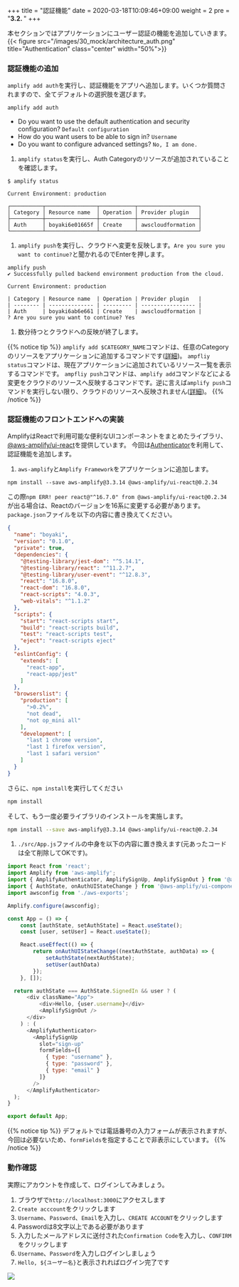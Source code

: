 +++
title = "認証機能"
date = 2020-03-18T10:09:46+09:00
weight = 2
pre = "<b>3.2. </b>"
+++

本セクションではアプリケーションにユーザー認証の機能を追加していきます。
{{< figure src="/images/30_mock/architecture_auth.png" title="Authentication" class="center" width="50%">}}

### 認証機能の追加
`amplify add auth`を実行し、認証機能をアプリへ追加します。いくつか質問されますので、全てデフォルトの選択肢を選びます。

```sh
amplify add auth
```

- Do you want to use the default authentication and security configuration? `Default configuration`
- How do you want users to be able to sign in? `Username`
- Do you want to configure advanced settings? `No, I am done.`

1. `amplify status`を実行し、Auth Categoryのリソースが追加されていることを確認します。
```
$ amplify status

Current Environment: production
    
┌──────────┬────────────────┬───────────┬───────────────────┐
│ Category │ Resource name  │ Operation │ Provider plugin   │
├──────────┼────────────────┼───────────┼───────────────────┤
│ Auth     │ boyaki6e01665f │ Create    │ awscloudformation │
└──────────┴────────────────┴───────────┴───────────────────┘
```
1. `amplify push`を実行し、クラウドへ変更を反映します。`Are you sure you want to continue?`と聞かれるのでEnterを押します。
```
amplify push
✔ Successfully pulled backend environment production from the cloud.

Current Environment: production

| Category | Resource name  | Operation | Provider plugin   |
| -------- | -------------- | --------- | ----------------- |
| Auth     | boyaki6ab6e661 | Create    | awscloudformation |
? Are you sure you want to continue? Yes
```
1. 数分待つとクラウドへの反映が終了します。

{{% notice tip %}}
`amplify add $CATEGORY_NAME`コマンドは、任意のCategoryのリソースをアプリケーションに追加するコマンドです([詳細](https://docs.amplify.aws/cli/start/workflows#amplify-category-add))。
`ampfliy status`コマンドは、現在アプリケーションに追加されているリソース一覧を表示するコマンドです。
`ampfliy push`コマンドは、`amplify add`コマンドなどによる変更をクラウドのリソースへ反映するコマンドです。逆に言えば`amplify push`コマンドを実行しない限り、クラウドのリソースへ反映されません([詳細](https://docs.amplify.aws/cli/start/workflows#amplify-push))。
{{% /notice %}}

### 認証機能のフロントエンドへの実装
AmplifyはReactで利用可能な便利なUIコンポーネントをまとめたライブラリ、[@aws-amplify/ui-react](https://docs.amplify.aws/ui/q/framework/react)を提供しています。
今回は[Authenticator](https://docs.amplify.aws/ui/auth/authenticator/q/framework/react)を利用して、認証機能を追加します。

1. `aws-amplify`と`Amplify Framework`をアプリケーションに追加します。
```
npm install --save aws-amplify@3.3.14 @aws-amplify/ui-react@0.2.34
```
この際`npm ERR! peer react@"^16.7.0" from @aws-amplify/ui-react@0.2.34`が出る場合は、Reactのバージョンを16系に変更する必要があります。`package.json`ファイルを以下の内容に書き換えてください。
```json
{
  "name": "boyaki",
  "version": "0.1.0",
  "private": true,
  "dependencies": {
    "@testing-library/jest-dom": "^5.14.1",
    "@testing-library/react": "^11.2.7",
    "@testing-library/user-event": "^12.8.3",
    "react": "16.8.0",
    "react-dom": "16.8.0",
    "react-scripts": "4.0.3",
    "web-vitals": "^1.1.2"
  },
  "scripts": {
    "start": "react-scripts start",
    "build": "react-scripts build",
    "test": "react-scripts test",
    "eject": "react-scripts eject"
  },
  "eslintConfig": {
    "extends": [
      "react-app",
      "react-app/jest"
    ]
  },
  "browserslist": {
    "production": [
      ">0.2%",
      "not dead",
      "not op_mini all"
    ],
    "development": [
      "last 1 chrome version",
      "last 1 firefox version",
      "last 1 safari version"
    ]
  }
}
```
さらに、`npm install`を実行してください
```bash
npm install
```
そして、もう一度必要ライブラリのインストールを実施します。
```bash
npm install --save aws-amplify@3.3.14 @aws-amplify/ui-react@0.2.34
```
1. `./src/App.js`ファイルの中身を以下の内容に置き換えます(元あったコードは全て削除してOKです)。

```js
import React from 'react';
import Amplify from 'aws-amplify';
import { AmplifyAuthenticator, AmplifySignUp, AmplifySignOut } from '@aws-amplify/ui-react';
import { AuthState, onAuthUIStateChange } from '@aws-amplify/ui-components';
import awsconfig from './aws-exports';

Amplify.configure(awsconfig);

const App = () => {
    const [authState, setAuthState] = React.useState();
    const [user, setUser] = React.useState();

    React.useEffect(() => {
        return onAuthUIStateChange((nextAuthState, authData) => {
            setAuthState(nextAuthState);
            setUser(authData)
        });
    }, []);

  return authState === AuthState.SignedIn && user ? (
      <div className="App">
          <div>Hello, {user.username}</div>
          <AmplifySignOut />
      </div>
    ) : (
      <AmplifyAuthenticator>
        <AmplifySignUp
          slot="sign-up"
          formFields={[
            { type: "username" },
            { type: "password" },
            { type: "email" }
          ]}
        />
      </AmplifyAuthenticator>
  );
}

export default App;
```

{{% notice tip %}}
デフォルトでは電話番号の入力フォームが表示されますが、今回は必要ないため、`formFields`を指定することで非表示にしています。
{{% /notice %}}

### 動作確認
実際にアカウントを作成して、ログインしてみましょう。

1. ブラウザで`http://localhost:3000`にアクセスします
1. `Create acccount`をクリックします
1. `Username`、`Password`、`Email`を入力し、`CREATE ACCOUNT`をクリックします
  1. Passwordは8文字以上である必要があります
1. 入力したメールアドレスに送付された`Confirmation Code`を入力し、`CONFIRM`をクリックします
1. `Username`、`Password`を入力しログインしましょう
1. `Hello, ${ユーザー名}`と表示されればログイン完了です

![](/images/30_mock/auth.png)